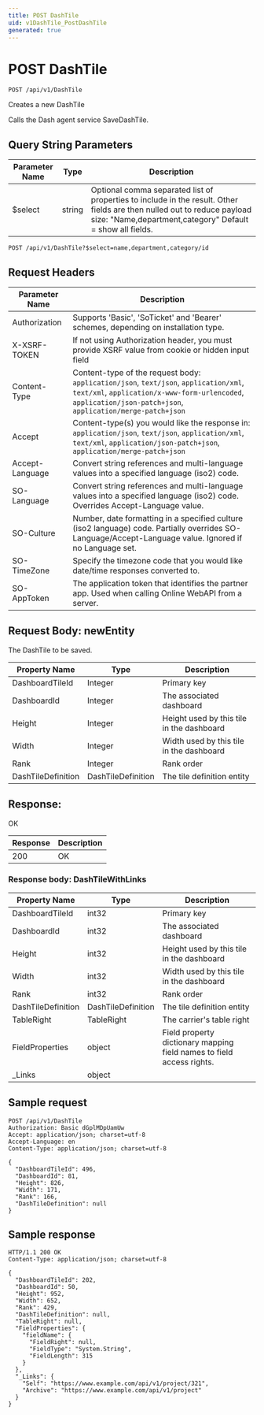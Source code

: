 ```yaml
---
title: POST DashTile
uid: v1DashTile_PostDashTile
generated: true
---
```


# POST DashTile

```http
POST /api/v1/DashTile
```

Creates a new DashTile


Calls the Dash agent service SaveDashTile.






## Query String Parameters

| Parameter Name | Type |  Description |
|----------------|------|--------------|
| $select | string |  Optional comma separated list of properties to include in the result. Other fields are then nulled out to reduce payload size: "Name,department,category" Default = show all fields. |

```http
POST /api/v1/DashTile?$select=name,department,category/id
```


## Request Headers

| Parameter Name | Description |
|----------------|-------------|
| Authorization  | Supports 'Basic', 'SoTicket' and 'Bearer' schemes, depending on installation type. |
| X-XSRF-TOKEN   | If not using Authorization header, you must provide XSRF value from cookie or hidden input field |
| Content-Type | Content-type of the request body: `application/json`, `text/json`, `application/xml`, `text/xml`, `application/x-www-form-urlencoded`, `application/json-patch+json`, `application/merge-patch+json` |
| Accept         | Content-type(s) you would like the response in: `application/json`, `text/json`, `application/xml`, `text/xml`, `application/json-patch+json`, `application/merge-patch+json` |
| Accept-Language | Convert string references and multi-language values into a specified language (iso2) code. |
| SO-Language | Convert string references and multi-language values into a specified language (iso2) code. Overrides Accept-Language value. |
| SO-Culture | Number, date formatting in a specified culture (iso2 language) code. Partially overrides SO-Language/Accept-Language value. Ignored if no Language set. |
| SO-TimeZone | Specify the timezone code that you would like date/time responses converted to. |
| SO-AppToken | The application token that identifies the partner app. Used when calling Online WebAPI from a server. |

## Request Body: newEntity 

The DashTile to be saved. 

| Property Name | Type |  Description |
|----------------|------|--------------|
| DashboardTileId | Integer | Primary key |
| DashboardId | Integer | The associated dashboard |
| Height | Integer | Height used by this tile in the dashboard |
| Width | Integer | Width used by this tile in the dashboard |
| Rank | Integer | Rank order |
| DashTileDefinition | DashTileDefinition | The tile definition entity |

## Response:

OK

| Response | Description |
|----------------|-------------|
| 200 | OK |

### Response body: DashTileWithLinks

| Property Name | Type |  Description |
|----------------|------|--------------|
| DashboardTileId | int32 | Primary key |
| DashboardId | int32 | The associated dashboard |
| Height | int32 | Height used by this tile in the dashboard |
| Width | int32 | Width used by this tile in the dashboard |
| Rank | int32 | Rank order |
| DashTileDefinition | DashTileDefinition | The tile definition entity |
| TableRight | TableRight | The carrier's table right |
| FieldProperties | object | Field property dictionary mapping field names to field access rights. |
| _Links | object |  |

## Sample request

```http!
POST /api/v1/DashTile
Authorization: Basic dGplMDpUamUw
Accept: application/json; charset=utf-8
Accept-Language: en
Content-Type: application/json; charset=utf-8

{
  "DashboardTileId": 496,
  "DashboardId": 81,
  "Height": 826,
  "Width": 171,
  "Rank": 166,
  "DashTileDefinition": null
}
```

## Sample response

```http_
HTTP/1.1 200 OK
Content-Type: application/json; charset=utf-8

{
  "DashboardTileId": 202,
  "DashboardId": 50,
  "Height": 952,
  "Width": 652,
  "Rank": 429,
  "DashTileDefinition": null,
  "TableRight": null,
  "FieldProperties": {
    "fieldName": {
      "FieldRight": null,
      "FieldType": "System.String",
      "FieldLength": 315
    }
  },
  "_Links": {
    "Self": "https://www.example.com/api/v1/project/321",
    "Archive": "https://www.example.com/api/v1/project"
  }
}
```